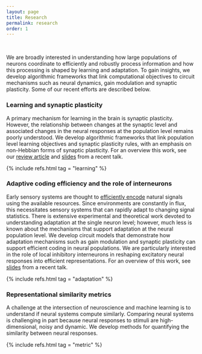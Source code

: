 ```yaml
---
layout: page
title: Research
permalink: research
order: 1
---
```


<br>

<p>
We are broadly interested in understanding how large populations of neurons coordinate to efficiently and robustly process information and how this processing is shaped by learning and adaptation. To gain insights, we develop algorithmic frameworks that link computational objectives to circuit mechanisms such as neural dynamics, gain modulation and synaptic plasticity.
<!-- For an overview of the normative approach, see this excellent <a href="https://www.youtube.com/watch?v=rP3znbxmyRg">tutorial</a> by Anne Hermundstad. <br><br> -->
Some of our recent efforts are described below.
</p>

<h3>Learning and synaptic plasticity</h3>

<p>
A primary mechanism for learning in the brain is synaptic plasticity. However, the relationship between changes at the synaptic level and associated changes in the neural responses at the population level remains poorly understood. We develop algorithmic frameworks that link population level learning objectives and synaptic plasticity rules, with an emphasis on non-Hebbian forms of synaptic plasticity. For an overview this work, see our <a href="https://doi.org/10.1103/PRXLife.1.013008">review article</a> and <a href="/slides/njit.pdf">slides</a> from a recent talk.
</p>

{% include refs.html tag = "learning" %}

<h3>Adaptive coding efficiency and the role of interneurons</h3>

<p>
Early sensory systems are thought to <a href="https://en.wikipedia.org/wiki/Efficient_coding_hypothesis">efficiently encode</a> natural signals using the available resources. Since environments are constantly in flux, this necessitates sensory systems that can rapidly adapt to changing signal statistics. There is extensive experimental and theoretical work devoted to understanding adaptation at the single neuron level; however, much less is known about the mechanisms that support adaptation at the neural population level. We develop circuit models that demonstrate how adaptation mechanisms such as gain modulation and synaptic plasticity can support efficient coding in neural populations. We are particularly interested in the role of local inhibitory interneurons in reshaping excitatory neural responses into efficient representations. For an overview of this work, see <a href="/slides/utaustin.pdf">slides</a> from a recent talk.
</p>

{% include refs.html tag = "adaptation" %}

<h3>Representational similarity metrics</h3>

<p>
A challenge at the intersection of neuroscience and machine learning is to understand if neural systems compute similarly. Comparing neural systems is challenging in part because neural responses to stimuli are high-dimensional, noisy and dynamic. We develop methods for quantifying the similarity between neural responses.
</p>

{% include refs.html tag = "metric" %}